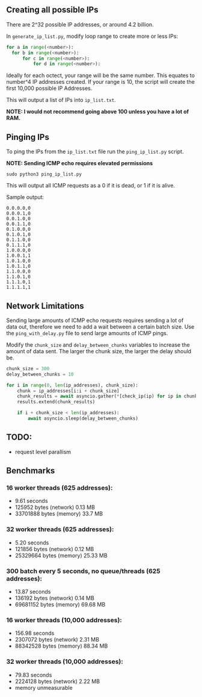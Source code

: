 ## Creating all possible IPs
There are 2^32 possible IP addresses, or around 4.2 billion.

In `generate_ip_list.py`, modify loop range to create more or less IPs:
```python
for a in range(<number>):
  for b in range(<number>):
      for c in range(<number>):
          for d in range(<number>):
```

Ideally for each octect, your range will be the same number. This equates to number^4 IP addresses created. If your range is 10, the script will create the first 10,000 possible IP Addresses.

This will output a list of IPs into `ip_list.txt`.

**NOTE: I would not recommend going above 100 unless you have a lot of RAM.**

## Pinging IPs
To ping the IPs from the `ip_list.txt` file run the `ping_ip_list.py` script.

**NOTE: Sending ICMP echo requires elevated permissions**
```shell
sudo python3 ping_ip_list.py
```

This will output all ICMP requests as a 0 if it is dead, or 1 if it is alive.

Sample output:
```
0.0.0.0,0
0.0.0.1,0
0.0.1.0,0
0.0.1.1,0
0.1.0.0,0
0.1.0.1,0
0.1.1.0,0
0.1.1.1,0
1.0.0.0,0
1.0.0.1,1
1.0.1.0,0
1.0.1.1,0
1.1.0.0,0
1.1.0.1,0
1.1.1.0,1
1.1.1.1,1
```

## Network Limitations
Sending large amounts of ICMP echo requests requires sending a lot of data out, therefore we need to add a wait between a certain batch size. Use the `ping_with_delay.py` file to send large amounts of ICMP pings.

Modify the `chunk_size` and `delay_between_chunks` variables to increase the amount of data sent. The larger the chunk size, the larger the delay should be.
```python
chunk_size = 300
delay_between_chunks = 10

for i in range(0, len(ip_addresses), chunk_size):
    chunk = ip_addresses[i:i + chunk_size]
    chunk_results = await asyncio.gather(*[check_ip(ip) for ip in chunk])
    results.extend(chunk_results)

    if i + chunk_size < len(ip_addresses):
        await asyncio.sleep(delay_between_chunks)
```

## TODO:
* request level parallism

## Benchmarks

### 16 worker threads (625 addresses): 

- 9.61 seconds
- 125952 bytes (network) 0.13 MB
- 33701888 bytes (memory) 33.7 MB

### 32 worker threads (625 addresses):

- 5.20 seconds
- 121856 bytes (network) 0.12 MB
- 25329664 bytes (memory) 25.33 MB

### 300 batch every 5 seconds, no queue/threads (625 addresses):

- 13.87 seconds
- 136192 bytes (network) 0.14 MB
- 69681152 bytes (memory) 69.68 MB

### 16 worker threads (10,000 addresses): 

- 156.98 seconds
- 2307072 bytes (network) 2.31 MB
- 88342528 bytes (memory) 88.34 MB

### 32 worker threads (10,000 addresses):

- 79.83 seconds
- 2224128 bytes (network) 2.22 MB
- memory unmeasurable